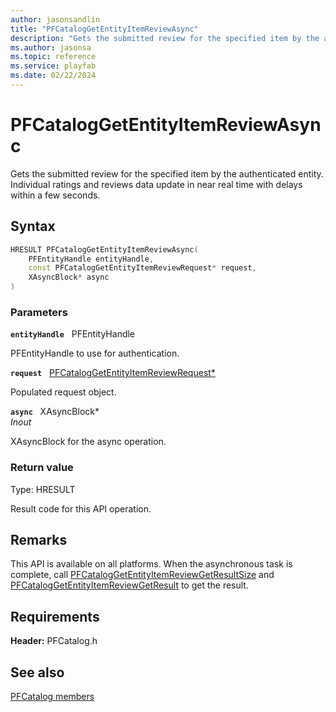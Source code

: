 ```yaml
---
author: jasonsandlin
title: "PFCatalogGetEntityItemReviewAsync"
description: "Gets the submitted review for the specified item by the authenticated entity. Individual ratings and reviews data update in near real time with delays within a few seconds."
ms.author: jasonsa
ms.topic: reference
ms.service: playfab
ms.date: 02/22/2024
---
```


# PFCatalogGetEntityItemReviewAsync  

Gets the submitted review for the specified item by the authenticated entity. Individual ratings and reviews data update in near real time with delays within a few seconds.  

## Syntax  
  
```cpp
HRESULT PFCatalogGetEntityItemReviewAsync(  
    PFEntityHandle entityHandle,  
    const PFCatalogGetEntityItemReviewRequest* request,  
    XAsyncBlock* async  
)  
```  
  
### Parameters  
  
**`entityHandle`** &nbsp; PFEntityHandle  
  
PFEntityHandle to use for authentication.  
  
**`request`** &nbsp; [PFCatalogGetEntityItemReviewRequest*](../../pfcatalogtypes/structs/pfcataloggetentityitemreviewrequest.md)  
  
Populated request object.  
  
**`async`** &nbsp; XAsyncBlock*  
*_Inout_*  
  
XAsyncBlock for the async operation.  
  
  
### Return value
Type: HRESULT
  
Result code for this API operation.
  
## Remarks  
  
This API is available on all platforms. When the asynchronous task is complete, call [PFCatalogGetEntityItemReviewGetResultSize](pfcataloggetentityitemreviewgetresultsize.md) and [PFCatalogGetEntityItemReviewGetResult](pfcataloggetentityitemreviewgetresult.md) to get the result.
  
## Requirements  
  
**Header:** PFCatalog.h
  
## See also  
[PFCatalog members](../pfcatalog_members.md)  

  
  
